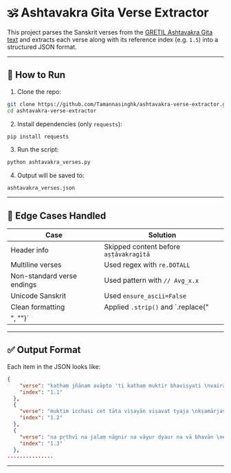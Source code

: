 
# 🕉️ Ashtavakra Gita Verse Extractor

This project parses the Sanskrit verses from the [GRETIL Ashtavakra Gita text](https://gretil.sub.uni-goettingen.de/gretil/corpustei/transformations/plaintext/sa_aSTAvakragItA.txt) and extracts each verse along with its reference index (e.g. `1.5`) into a structured JSON format.

---

## 🚀 How to Run

1. Clone the repo:
```bash
git clone https://github.com/Tamannasinghk/ashtavakra-verse-extractor.git
cd ashtavakra-verse-extractor
```

2. Install dependencies (only `requests`):
```bash
pip install requests
```

3. Run the script:
```bash
python ashtavakra_verses.py
```

4. Output will be saved to:
```
ashtavakra_verses.json
```

---

## 🧠 Edge Cases Handled

| Case | Solution |
|------|----------|
| Header info | Skipped content before `aṣṭāvakragītā` |
| Multiline verses | Used regex with `re.DOTALL` |
| Non-standard verse endings | Used pattern with `// Avg_x.x` |
| Unicode Sanskrit | Used `ensure_ascii=False` |
| Clean formatting | Applied `.strip()` and `.replace("
", "")` |

---

## ✅ Output Format

Each item in the JSON looks like:

```json
{
    "verse": "kathaṃ jñānam avāpto 'ti kathaṃ muktir bhaviṣyati \nvairāgyaṃ ca kathaṃ prāptam etad brūhi mama prabho",
    "index": "1.1"
  },
  {
    "verse": "muktim icchasi cet tāta viṣayān viṣavat tyaja \nkṣamārjavadayātoṣasatyaṃ pīyūṣavad bhaja",
    "index": "1.2"
  },
  {
    "verse": "na pṛthvī na jalaṃ nāgnir na vāyur dyaur na vā bhavān \neṣāṃ sākṣiṇam ātmānaṃ cidrūpaṃ viddhi muktaye",
    "index": "1.3"
  },
...............
```

---
